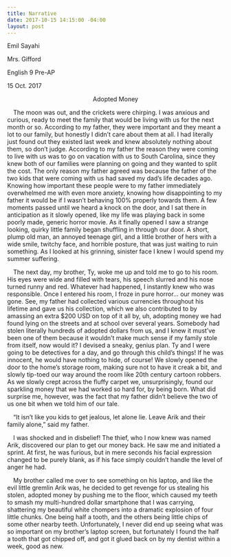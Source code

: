 ```yaml
---
title: Narrative
date: 2017-10-15 14:15:00 -04:00
layout: post
---
```


Emil Sayahi<br>  



Mrs. Gifford<br> 



English 9 Pre-AP<br> 



15 Oct. 2017<br> 



<p align="center">Adopted Money</p>

&emsp;The moon was out, and the crickets were chirping. I was anxious and curious, ready to meet the family that would be living with us for the next month or so. According to my father, they were important and they meant a lot to our family, but honestly I didn’t care about them at all. I had literally just found out they existed last week and knew absolutely nothing about them, so don’t judge. According to my father the reason they were coming to live with us was to go on vacation with us to South Carolina, since they knew both of our families were planning on going and they wanted to split the cost. The only reason my father agreed was because the father of the two kids that were coming with us had saved my dad’s life decades ago. Knowing how important these people were to my father immediately overwhelmed me with even more anxiety, knowing how disappointing to my father it would be if I wasn’t behaving 100% properly towards them. A few moments passed until we heard a knock on the door, and I sat there in anticipation as it slowly opened, like my life was playing back in some poorly made, generic horror movie. As it finally opened I saw a strange looking, quirky little family began shuffling in through our door. A short, plump old man, an annoyed teenage girl, and a little brother of hers with a wide smile, twitchy face, and horrible posture, that was just waiting to ruin something. As I looked at his grinning, sinister face I knew I would spend my summer suffering.

&emsp;The next day, my brother, Ty, woke me up and told me to go to his room. His eyes were wide and filled with tears, his speech slurred and his nose turned runny and red. Whatever had happened, I instantly knew who was responsible. Once I entered his room, I froze in pure horror… our money was gone. See, my father had collected various currencies throughout his lifetime and gave us his collection, which we also contributed to by amassing an extra $200 USD on top of it all by, uh, adopting money we had found lying on the streets and at school over several years. Somebody had stolen literally hundreds of adopted dollars from us, and I knew it must’ve been one of them because it wouldn’t make much sense if my family stole from itself, now would it? I devised a sneaky, genius plan. Ty and I were going to be detectives for a day, and go through this child’s things! If he was innocent, he would have nothing to hide, of course! We slowly opened the door to the home’s storage room, making sure not to have it creak a bit, and slowly tip-toed our way around the room like 20th century cartoon robbers. As we slowly crept across the fluffy carpet we, unsurprisingly, found our sparkling money that we had worked so hard for, by being born. What did surprise me, however, was the fact that my father didn’t believe the two of us one bit when we told him of our tale.

&emsp;“It isn’t like you kids to get jealous, let alone lie. Leave Arik and their family alone,” said my father.

&emsp;I was shocked and in disbelief! The thief, who I now knew was named Arik, discovered our plan to get our money back. He saw me and initiated a sprint. At first, he was furious, but in mere seconds his facial expression changed to be purely blank, as if his face simply couldn’t handle the level of anger he had.

&emsp;My brother called me over to see something on his laptop, and like the evil little gremlin Arik was, he decided to get revenge for us stealing his stolen, adopted money by pushing me to the floor, which caused my teeth to smash my multi-hundred dollar smartphone that I was carrying, shattering my beautiful white chompers into a dramatic explosion of four little chunks. One being half a tooth, and the others being little chips of some other nearby teeth. Unfortunately, I never did end up seeing what was so important on my brother’s laptop screen, but fortunately I found the half a tooth that got chipped off, and got it glued back on by my dentist within a week, good as new.